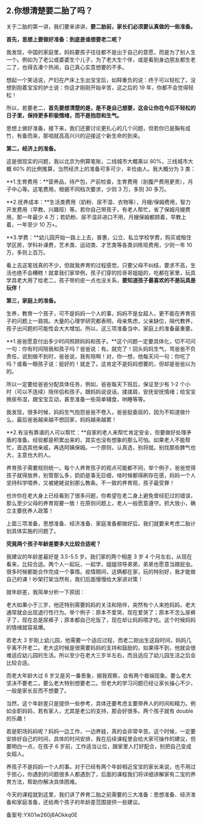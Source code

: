 ## 2.你想清楚要二胎了吗？
关于二胎的第一讲，我们要来讲讲，**要二胎前，家长们必须要认真做的一些准备。**


**首先，思想上要做好准备：到底是谁想要老二呢？**


我发现，中国的家庭里，妈妈要孩子往往都不是出于自己的意愿，而是为了别人生一个。例如为了老公或婆婆生个儿子，为了老大生个伴，或是看到身边朋友都生老二了，也得去凑个热闹，自己真心实意想要的不多。


想起一个笑话说，产妇在产床上生出宝宝后，如释重负的说：终于可以轻松了。没想到抱着宝宝的护士说：你这才刚刚开始辛苦，这之后的 19 年，你都不会觉得轻松！


所以，若要老二，**首先要想清楚的是，是不是自己想要，这会让你在今后不轻松的日子里，保持更多积极情绪，而不是抱怨和生气。**


思想上做好准备，接下来，我们还要讨论更扎心的几个问题，但若你已是胸有成竹，有备而来，那咱就高高兴兴的迎接这个新生命的到来。


**第二，经济上的准备。**


这是很现实的问题，我以北京为例算笔账，二线城市大概乘以 80%，三线城市大概 60% 的比例推算，当然经济上的准备可多可少，丰俭由人。我大概分为 3 类：


**1.生育费用：**营养品，待产包，产前检查，生育费用（剖腹产费用更贵），月子中心等。这笔费用，根据不同档次要求，少则 3 万，多则 30 多万。


**2.抚养成本：**生活类费用（奶粉、尿不湿、衣物等），月嫂/保姆费用，智力开发费用（早教、兴趣班）等。若你自己带孩子，有老人帮忙，省了保姆月嫂费用，那一年最少 4 万；若奶粉、尿不湿非进口不用，月嫂保姆都顾着，早教上着，一年至少 10 万+。


**3.学费：**幼儿园开始一路上上去，普惠，公立、私立学校学费，购买或租住学区房，学科补课费，艺术类、运动类、才艺类等各类训练班费用，少则一年 10 万，多则上百万。


看上去这笔钱真的不少，但就我养育的过程感觉，只要父母不纠结，要求不高，生活也绝不会糟糕！就拿我们家举例，孩子们穿的捡哥哥姐姐的，吃都在家里，玩具学具老大用了给老二，孩子带的皮一点也没关系，**要知道孩子最喜欢的不是玩具是玩伴！**


**第三，家庭上的准备。**


生养，教育一个孩子，可不是妈妈一个人的事，妈妈不是女超人，更不能在养育孩子的问题上一肩挑。大量的心理学研究都表明，母亲焦虑，父亲缺位，隔代教养，孩子出问题的可能性会大大增加。所以，这三项准备当中，家庭上的准备最重要。


**1.爸爸愿意付出多少时间照顾妈妈和孩子。**这个问题一定要具体化，切不可问一句：你有时间陪我和孩子吗？爸爸说：有。就完了！回头妈妈生气，骂爸爸不负责任，说到做不到时，爸爸说，我有陪啊！对，你一想，他每天问一句：你吃了吗？或看一眼孩子说：挺好的！就走了。这肯定不是妈妈想要的，但却是爸爸以为的。


所以一定要给爸爸分配具体任务，例如，爸爸每天下班后，保证至少有 1-2 个小时（可以不连续）陪伴侣和孩子。跟妈妈说说话，揉揉肩，安抚安抚情绪；给宝宝换尿布湿，跟宝宝互动，甚至准备一些简单辅食，哄睡等等。


我发现，很多时候，妈妈生气抱怨爸爸不卷入，爸爸挺委屈的，因为不知道做什么，最后爸爸越来越不想回家，妈妈越来越累！


**2.有没有靠谱的人可以帮忙：**自家的老人来帮忙肯定安全，但要做好处理矛盾的准备。经验都是积累出来的，其实也没有想象的那么可怕。如果老人不能帮忙，首选其他亲戚，再选阿姨保姆。一个原则，认真选，别将就。别找那些脾气也大，主意也大的人。


养育孩子需要规则统一。每个人养育孩子的观点可能都不同，举个例子，爸爸觉得孩子就得放养，别管那么多，奶奶是事无巨细，啥时候都得刷存在感，妈妈一个人坚持科学喂养，又被姥姥说别那么教条。不一致的养育观，孩子最受罪！


也许你在老大身上已经看到了很多问题，你希望在老二身上避免曾经犯过的错误，那么至少父母的养育观要一致！在原则问题上，老人一般愿意遵守。抓大放小，确立主要抚养人政策！


上面三项准备，思想准备、经济准备、家庭准备都做好后，我们就要来考虑二胎计划具体实施的问题了。


**究竟两个孩子年龄差要多大比较合适呢？**


我建议的年龄差最好是 3.5-5.5 岁。我们家的两个相差 3 岁 4 个月左右，从现在看来，比较合适。两个人一起玩，一起学，姐姐领导弟弟，弟弟也愿意当跟屁虫。很多时候都能合作完成一个事情。疫情期间，这俩都在家，玩的特别好，我才能做自己的课！吵架打架当然有，我们后面慢慢给大家讲对策！


就年龄差，我简单分析一下原因：


老大如果小于三岁，他还特别需要妈妈的关注和陪伴，突然有个人来抢妈妈，老大通常就会出现退行性行为。举个例子：原本不爱哭，现在爱哭了；原本不怎么尿裤子了，现在总是尿裤子；原本都自己吃饭了，现在却让妈妈喂才吃。这个时候妈妈的情绪就容易爆。


若老大 3 岁刚上幼儿园，他需要一个适应过程，而老二刚出生这段时间，妈妈几乎离不开老二。老大这时候是很需要妈妈的支持和鼓励的，如果得不到，他就会很难适应幼儿园的生活。所以至少在老大三岁半左右，而且适应了幼儿园生活之后会比较合适。


而老大年龄大过 6 岁又是另一番景象，据我观察，会有两个极端现象。要么老大坚决不要老二，要么老大特别想要老二。但老大的学习问题已经让家长操心不少，一般是家长反而不想要了。


当然，这个年龄差只是提供一些参考，具体还要考虑主要带养人的时间和精力。例如全职妈妈，若有家人，尤其是老公的支持，那会好很多。两个孩子就有 double 的乐趣！


若是职场妈妈呢？妈妈一边工作，一边养娃，真的会非常辛苦。这个时候，一定要安排好自己的时间，具体的时间安排，我在后续课程里会给大家可操作的建议，但要明白一点，在孩子 6 岁前，工作适当让位，跟家里人打好配合，别把自己变成女超人。


养孩子不是妈妈一个人的事。对于已经有两个年龄相近宝宝的家长来说，也不用过于担心，你遇到的问题很多人都遇到了，后面的课程我们将详细讲解家有二宝的养育方法，帮助你解决具体困难。


今天的课程就到这里，我们讲了养育二胎之前需要的三大准备：思想准备、经济准备和家庭准备，还给两个孩子的年龄差范围提供一些建议。


备案号:YX01w260j8AOkkq0E

